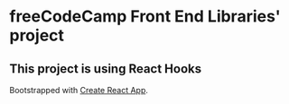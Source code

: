 # freeCodeCamp Front End Libraries' project

## This project is using React Hooks

Bootstrapped with [Create React App](https://github.com/facebook/create-react-app).

